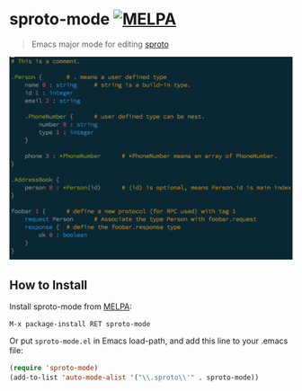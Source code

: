 sproto-mode [![MELPA](http://melpa.org/packages/sproto-mode-badge.svg)](http://melpa.org/#/sproto-mode)
=======================================================================================================

> Emacs major mode for editing [sproto](https://github.com/cloudwu/sproto)

![](test.png)

How to Install
--------------

Install sproto-mode from [MELPA](http://melpa.org):

```
M-x package-install RET sproto-mode
```

Or put `sproto-mode.el` in Emacs load-path, and add this line to your .emacs file:

```lisp
(require 'sproto-mode)
(add-to-list 'auto-mode-alist '("\\.sproto\\'" . sproto-mode))
```
